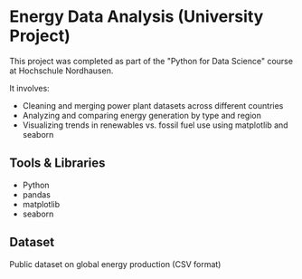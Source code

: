 # Energy Data Analysis (University Project)

This project was completed as part of the "Python for Data Science" course at Hochschule Nordhausen.

It involves:
- Cleaning and merging power plant datasets across different countries
- Analyzing and comparing energy generation by type and region
- Visualizing trends in renewables vs. fossil fuel use using matplotlib and seaborn

## Tools & Libraries
- Python
- pandas
- matplotlib
- seaborn

## Dataset
Public dataset on global energy production (CSV format)

